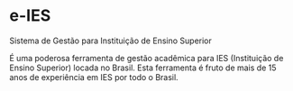 e-IES
====

Sistema de Gestão para Instituição de Ensino Superior

É uma poderosa ferramenta de gestão acadêmica para IES (Instituição de Ensino Superior) locada no Brasil. Esta ferramenta é fruto de mais de 15 anos de experiência em IES por todo o Brasil.
